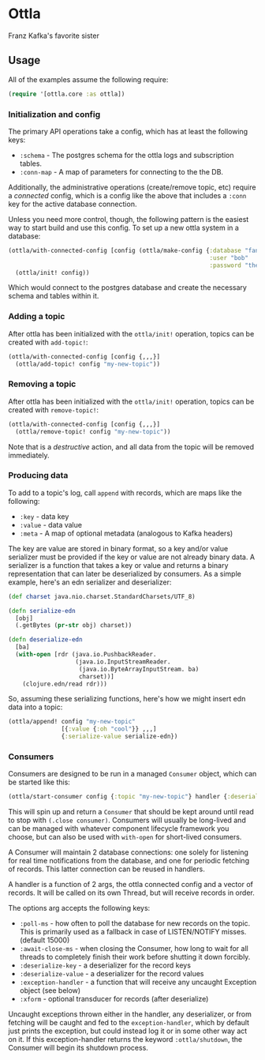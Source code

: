 Ottla
=====

Franz Kafka's favorite sister

## Usage

All of the examples assume the following require:

```clojure
(require '[ottla.core :as ottla])
```

### Initialization and config

The primary API operations take a config, which has at least the following keys:

- `:schema` - The postgres schema for the ottla logs and subscription tables.
- `:conn-map` - A map of parameters for connecting to the the DB.

Additionally, the administrative operations (create/remove topic, etc)
require a *connected* config, which is a config like the above that
includes a `:conn` key for the active database connection.

Unless you need more control, though, the following pattern is the
easiest way to start build and use this config. To set up a new ottla
system in a database:

```clojure
(ottla/with-connected-config [config (ottla/make-config {:database "fancy"
                                                         :user "bob"
                                                         :password "the-password"})]
  (ottla/init! config))
```

Which would connect to the postgres database and create the necessary
schema and tables within it.

### Adding a topic

After ottla has been initialized with the `ottla/init!` operation,
topics can be created with `add-topic!`:

```clojure
(ottla/with-connected-config [config {,,,}]
  (ottla/add-topic! config "my-new-topic"))
```

### Removing a topic

After ottla has been initialized with the `ottla/init!` operation,
topics can be created with `remove-topic!`:

```clojure
(ottla/with-connected-config [config {,,,}]
  (ottla/remove-topic! config "my-new-topic"))
```

Note that is a *destructive* action, and all data from the topic will
be removed immediately.

### Producing data


To add to a topic's log, call `append` with records, which are maps like the following:

- `:key` - data key
- `:value` - data value
- `:meta` - A map of optional metadata (analogous to Kafka headers)

The key are value are stored in binary format, so a key and/or value
serializer must be provided if the key or value are not already binary
data. A serializer is a function that takes a key or value and returns
a binary representation that can later be deserialized by consumers.
As a simple example, here's an edn serializer and deserializer:

```clojure
(def charset java.nio.charset.StandardCharsets/UTF_8)

(defn serialize-edn
  [obj]
  (.getBytes (pr-str obj) charset))

(defn deserialize-edn
  [ba]
  (with-open [rdr (java.io.PushbackReader.
                   (java.io.InputStreamReader.
                    (java.io.ByteArrayInputStream. ba)
                    charset))]
    (clojure.edn/read rdr)))
```

So, assuming these serializing functions, here's how we might insert edn data into a topic:

```clojure
(ottla/append! config "my-new-topic"
               [{:value {:oh "cool"}} ,,,]
               {:serialize-value serialize-edn})
```

### Consumers

Consumers are designed to be run in a managed `Consumer` object, which can be started like this:

```clojure
(ottla/start-consumer config {:topic "my-new-topic"} handler {:deserialize-value deserialize-edn})
```

This will spin up and return a `Consumer` that should be kept around
until read to stop with `(.close consumer)`. Consumers will usually be
long-lived and can be managed with whatever component lifecycle
framework you choose, but can also be used with `with-open` for
short-lived consumers.

A Consumer will maintain 2 database connections: one solely for
listening for real time notifications from the database, and one for
periodic fetching of records. This latter connection can be reused in
handlers.

A handler is a function of 2 args, the ottla connected config and a
vector of records. It will be called on its own Thread, but will
receive records in order.

The options arg accepts the following keys:

- `:poll-ms` - how often to poll the database for new records on the
  topic. This is primarily used as a fallback in case of LISTEN/NOTIFY
  misses. (default 15000)
- `:await-close-ms` - when closing the Consumer, how long to wait for
  all threads to completely finish their work before shutting it down
  forcibly.
- `:deserialize-key` - a deserializer for the record keys
- `:deserialize-value` - a deserializer for the record values
- `:exception-handler` - a function that will receive any uncaught
  Exception object (see below)
- `:xform` - optional transducer for records (after deserialize)

Uncaught exceptions thrown either in the handler, any deserializer, or
from fetching will be caught and fed to the `exception-handler`, which
by default just prints the exception, but could instead log it or in
some other way act on it. If this exception-handler returns the
keyword `:ottla/shutdown`, the Consumer will begin its shutdown
process.
